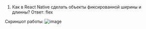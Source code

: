 1. Как в React Native сделать объекты фиксированной ширины и длинны?
Ответ: flex

Скриншот работы:
![image](https://user-images.githubusercontent.com/68331365/158892640-098aca6f-1e35-4c4c-a6cb-2de9eab7bfd5.png)
